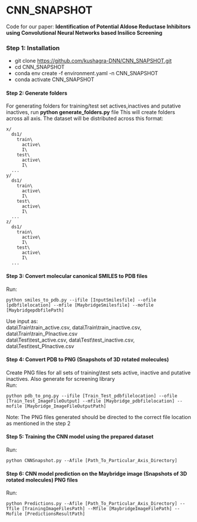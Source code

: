 # CNN_SNAPSHOT

Code for our paper: **Identification of Potential Aldose Reductase Inhibitors using Convolutional Neural Networks based Insilico Screening**

### Step 1: Installation
- git clone https://github.com/kushagra-DNN/CNN_SNAPSHOT.git <br>
- cd CNN_SNAPSHOT <br>
- conda env create -f environment.yaml -n CNN_SNAPSHOT <br>
- conda activate CNN_SNAPSHOT <br>

#### Step 2: Generate folders
For generating folders for training/test set actives,inactives and putative inactives, run **python generate_folders.py** file
This will create folders across all axis. The dataset will be distributed across this format:
```
x/
  ds1/
    train\ 
      active\
      I\
    test\ 
      active\
      I\
  ...
y/
  ds1/
    train\ 
      active\
      I\
    test\ 
      active\
      I\
  ...
z/
  ds1/
    train\ 
      active\
      I\
    test\ 
      active\
      I\
  ...
```

#### Step 3: Convert molecular canonical SMILES to PDB files
Run:<br>
```
python smiles_to_pdb.py --ifile [InputSmilesfile] --ofile [pdbfilelocation] --mfile [MaybridgeSmilesfile] --mofile [MaybridgepdbfilePath]
```
Use input as: <br>
data\Train\train_active.csv, data\Train\train_inactive.csv, data\Train\train_PInactive.csv <br>
data\Test\test_active.csv, data\Test\test_inactive.csv, data\Test\test_PInactive.csv  

#### Step 4: Convert PDB to PNG (Snapshots of 3D rotated molecules)
Create PNG files for all sets of training\test sets active, inactive and putative inactives. Also generate for screening library  
Run:<br>
```
python pdb_to_png.py --ifile [Train_Test_pdbfilelocation] --ofile [Train_Test_ImageFileOutput] --mfile [Maybridge_pdbfilelocation] --mofile [Maybridge_ImageFileOutputPath]
```
Note: The PNG files generated should be directed to the correct file location as mentioned in the step 2  

#### Step 5: Training the CNN model using the prepared dataset 
Run:<br>
```
python CNNSnapshot.py --Afile [Path_To_Particular_Axis_Directory]
```

#### Step 6: CNN model prediction on the Maybridge image (Snapshots of 3D rotated molecules) PNG files
Run:<br>
```
python Predictions.py --Afile [Path_To_Particular_Axis_Directory] --Tfile [TrainingImageFilesPath] --Mfile [MaybridgeImageFilePath] --Mofile [PredictionsResultPath] 
```

